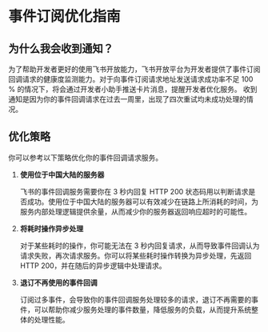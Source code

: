 # 事件订阅优化指南
## 为什么我会收到通知？

为了帮助开发者更好的使用飞书开放能力，飞书开放平台为开发者提供了事件订阅回调请求的健康度监测能力。对于向事件订阅请求地址发送请求成功率不足 100 % 的情况下，将会通过开发者小助手推送卡片消息，提醒开发者优化服务。
收到通知是因为你的事件回调请求在过去一周里，出现了四次重试均未成功处理的情况。

## 优化策略

你可以参考以下策略优化你的事件回调请求服务。

  
1. **使用位于中国大陆的服务器**

	飞书的事件回调服务需要你在 3 秒内回复 HTTP 200 状态码用以判断请求是否成功。使用位于中国大陆的服务器可以有效减少在链路上所消耗的时间，为服务内部处理逻辑提供余量，从而减少你的服务器返回响应超时的可能性。

2. **将耗时操作异步处理**

	对于某些耗时的操作，你可能无法在 3 秒内回复请求，从而导致事件回调认为请求失败，再次请求服务。你可以将某些耗时操作转换为异步处理，先返回 HTTP 200，并在随后的异步逻辑中处理请求。

3. **退订不再使用的事件回调**

	订阅过多事件，会导致你的事件回调服务处理较多的请求，退订不再需要的事件，可以帮助你减少服务处理的事件数量，降低服务的负载，从而提升系统整体的处理性能。